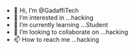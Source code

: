 - 👋 Hi, I’m @GadaffiTech
- 👀 I’m interested in ...hacking
- 🌱 I’m currently learning ...Student
- 💞️ I’m looking to collaborate on ...hacking
- 📫 How to reach me ...hacking

<!---
GadaffiTech/GadaffiTech is a ✨ special ✨ repository because its `README.md` (this file) appears on your GitHub profile.
You can click the Preview link to take a look at your changes.
--->
